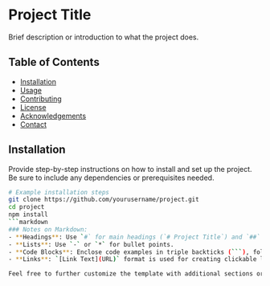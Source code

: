# Project Title

Brief description or introduction to what the project does.

## Table of Contents

- [Installation](#installation)
- [Usage](#usage)
- [Contributing](#contributing)
- [License](#license)
- [Acknowledgements](#acknowledgements)
- [Contact](#contact)

## Installation

Provide step-by-step instructions on how to install and set up the project. Be sure to include any dependencies or prerequisites needed.

```bash
# Example installation steps
git clone https://github.com/yourusername/project.git
cd project
npm install
```markdown
### Notes on Markdown:
- **Headings**: Use `#` for main headings (`# Project Title`) and `##` for subheadings (`## Table of Contents`).
- **Lists**: Use `-` or `*` for bullet points.
- **Code Blocks**: Enclose code examples in triple backticks (```), followed by the language identifier (`bash`, `javascript`, etc.), for syntax highlighting.
- **Links**: `[Link Text](URL)` format is used for creating clickable links.

Feel free to further customize the template with additional sections or formatting as needed for your project.


